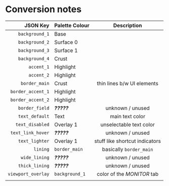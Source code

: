 # Conversion notes

|       **JSON Key** | **Palette Colour** |        **Description**         |
| -----------------: | :----------------- | :----------------------------: |
|     `background_1` | Base               |                                |
|     `background_2` | Surface 0          |                                |
|     `background_3` | Surface 1          |                                |
|     `background_4` | Crust              |                                |
|         `accent_1` | Highlight          |                                |
|         `accent_2` | Highlight          |                                |
|      `border_main` | Crust              |   thin lines b/w UI elements   |
|  `border_accent_1` | Highlight          |                                |
|  `border_accent_2` | Highlight          |                                |
|     `border_field` | ***?????***        |        unknown / unused        |
|     `text_default` | Text               |        main text color         |
|    `text_disabled` | Overlay 1          |    unselectable text color     |
|  `text_link_hover` | ***?????***        |        unknown / unused        |
|     `text_lighter` | Overlay 1          | stuff like shortcut indicators |
|           `lining` | `border_main`      |    basically `border_main`     |
|      `wide_lining` | ***?????***        |        unknown / unused        |
|     `thick_lining` | ***?????***        |        unknown / unused        |
| `viewport_overlay` | `background_1`     |   color of the *MONITOR* tab   |
|                    |                    |                                |
